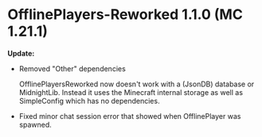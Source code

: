 # OfflinePlayers-Reworked 1.1.0 (MC 1.21.1)

**Update:**

- Removed "Other" dependencies
  
  OfflinePlayersReworked now doesn't work with a (JsonDB) database or MidnightLib. Instead it uses the Minecraft internal storage as well as SimpleConfig which has no dependencies.
- Fixed minor chat session error that showed when OfflinePlayer was spawned.
